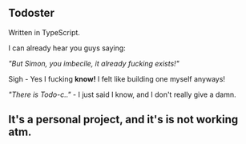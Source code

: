 ## Todoster 
Written in TypeScript.


I can already hear you guys saying:

*"But Simon, you imbecile, it already fucking exists!"*

Sigh - Yes I fucking **know!** I felt like building one myself anyways!

*"There is Todo-c.."* - I just said I know, and I don't really give a damn.


## It's a personal project, and it's is not working atm.




